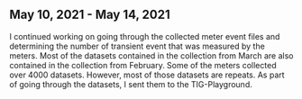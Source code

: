 ## May 10, 2021 - May 14, 2021
I continued working on going through the collected meter event files and determining the number of transient event that was measured by the meters. Most of the datasets contained in the collection from March are also contained in the collection from February. Some of the meters collected over 4000 datasets. However, most of those datasets are repeats. As part of going through the datasets, I sent them to the TIG-Playground.
